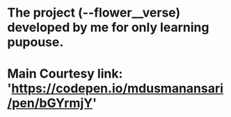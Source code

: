 # The project (--flower__verse) developed by me for only learning pupouse. 
# Main Courtesy link: 'https://codepen.io/mdusmanansari/pen/bGYrmjY'